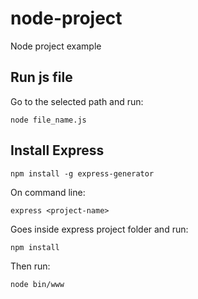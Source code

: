# node-project
Node project example

## Run js file

Go to the selected path and run:

```
node file_name.js
```

## Install Express

```
npm install -g express-generator
```

On command line:

```
express <project-name>
```

Goes inside express project folder and run:

```
npm install
```

Then run:

```
node bin/www
```
